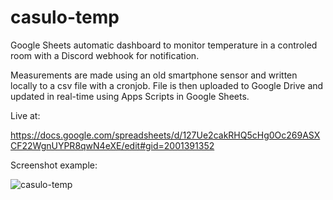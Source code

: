 # casulo-temp
Google Sheets automatic dashboard to monitor temperature in a controled room with a Discord webhook for notification.

Measurements are made using an old smartphone sensor and written locally to a csv file with a cronjob. File is then uploaded to Google Drive and updated in real-time using Apps Scripts in Google Sheets.

Live at:

https://docs.google.com/spreadsheets/d/127Ue2cakRHQ5cHg0Oc269ASXCF22WgnUYPR8qwN4eXE/edit#gid=2001391352


Screenshot example:

![casulo-temp](https://user-images.githubusercontent.com/23189590/231263389-27244881-42b3-471d-a3b5-310a88565ff4.png)
